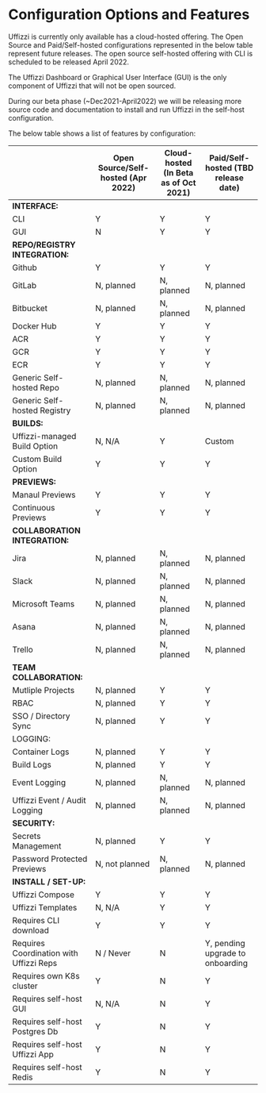 # Configuration Options and Features
Uffizzi is currently only available has a cloud-hosted offering.  The Open Source and Paid/Self-hosted configurations represented in the below table represent future releases. The open source self-hosted offering with CLI is scheduled to be released April 2022.

The Uffizzi Dashboard or Graphical User Interface (GUI) is the only component of Uffizzi that will not be open sourced.

During our beta phase (~Dec2021-April2022) we will be releasing more source code and documentation to install and run Uffizzi in the self-host configuration.

The below table shows a list of features by configuration:

|                                    | **Open Source/Self-hosted (Apr 2022)**   | **Cloud-hosted (In Beta as of Oct 2021)** | **Paid/Self-hosted (TBD release date)**           |
|-----------------------------------------|-------------------------------|--------------------------|----------------------------------|
| **INTERFACE:**                              |                               |                          |                                  |
| CLI                                     | Y                             | Y                        | Y                                |
| GUI                                     | N                             | Y                        | Y                                |
| **REPO/REGISTRY INTEGRATION:**              |                               |                          |                                  |
| Github                                  | Y                             | Y                        | Y                                |
| GitLab                                  | N, planned                    | N, planned               | N, planned                       |
| Bitbucket                               | N, planned                    | N, planned               | N, planned                       |
| Docker Hub                              | Y                             | Y                        | Y                                |
| ACR                                     | Y                             | Y                        | Y                                |
| GCR                                     | Y                             | Y                        | Y                                |
| ECR                                     | Y                             | Y                        | Y                                |
| Generic Self-hosted Repo                | N, planned                    | N, planned               | N, planned                       |
| Generic Self-hosted Registry            | N, planned                    | N, planned               | N, planned                       |
| **BUILDS:**                                 |                               |                          |                                  |
| Uffizzi-managed Build Option            | N, N/A                      | Y                        | Custom                           |
| Custom Build Option                     | Y                             | Y                        | Y                                |
| **PREVIEWS:**                               |                               |                          |                                  |
| Manaul Previews                                 | Y                             | Y                        | Y                                |
| Continuous Previews                     | Y                             | Y                        | Y                                |
| **COLLABORATION INTEGRATION:**              |                               |                          |                                  |
| Jira                                    | N, planned                    | N, planned               | N, planned                       |
| Slack                                   | N, planned                    | N, planned               | N, planned                       |
| Microsoft Teams                         | N, planned                    | N, planned               | N, planned                       |
| Asana                                   | N, planned                    | N, planned               | N, planned                       |
| Trello                                  | N, planned                    | N, planned               | N, planned                       |
| **TEAM COLLABORATION:**                     |                               |                          |                                  |
| Mutliple Projects                       | N, planned                    | Y                        | Y                                |
| RBAC                                    | N, planned                    | Y                        | Y                                |
| SSO / Directory Sync                    | N, planned                    | Y                        | Y                                |
| LOGGING:                                |                               |                          |                                  |
| Container Logs                          | N, planned                    | Y                        | Y                                |
| Build Logs                              | N, planned                    | Y                        | Y                                |
| Event Logging                           | N, planned                    | N, planned               | N, planned                       |
| Uffizzi Event / Audit Logging           | N, planned                    | N, planned               | N, planned                       |
| **SECURITY:**                               |                               |                          |                                  |
| Secrets Management                      | N, planned                    | Y                        | Y                                |
| Password Protected Previews             | N, not planned                | N, planned               | N, planned                       |
| **INSTALL / SET-UP:**                       |                               |                          |                                  |
| Uffizzi Compose                         | Y                             | Y                        | Y                                |
| Uffizzi Templates                       | N, N/A                        | Y                        | Y                                |
| Requires CLI download                   | Y                             | Y                        | Y                                |
| Requires Coordination with Uffizzi Reps | N / Never                     | N                       | Y, pending upgrade to onboarding |
| Requires own K8s cluster                | Y                             | N                       | Y                                |
| Requires self-host GUI                  | N, N/A                     | N                       | Y                                |
| Requires self-host Postgres Db          | Y                             | N                       | Y                                |
| Requires self-host Uffizzi App          | Y                             | N                       | Y                                |
| Requires self-host Redis                | Y                             | N                       | Y                                |
